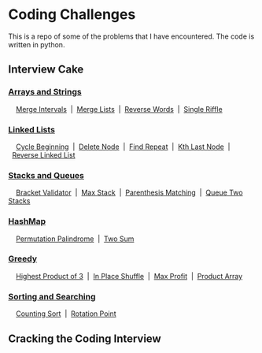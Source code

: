# Coding Challenges

This is a repo of some of the problems that I have encountered. The code is written in python.

## Interview Cake

### [Arrays and Strings](https://github.com/KishoreMayank/CodingChallenges/tree/master/Interview%20Cake/Arrays%20and%20Strings)
&nbsp;&nbsp;&nbsp;&nbsp;[Merge Intervals](https://github.com/KishoreMayank/CodingChallenges/blob/master/Interview%20Cake/Arrays%20and%20Strings/MergeIntervals.py)
&nbsp;|&nbsp;&nbsp;[Merge Lists](https://github.com/KishoreMayank/CodingChallenges/blob/master/Interview%20Cake/Arrays%20and%20Strings/MergeLists.py)
&nbsp;|&nbsp;&nbsp;[Reverse Words](https://github.com/KishoreMayank/CodingChallenges/blob/master/Interview%20Cake/Arrays%20and%20Strings/ReverseWords.py)
&nbsp;|&nbsp;&nbsp;[Single Riffle](https://github.com/KishoreMayank/CodingChallenges/blob/master/Interview%20Cake/Arrays%20and%20Strings/SingleRiffle.py)

### [Linked Lists](https://github.com/KishoreMayank/CodingChallenges/tree/master/Interview%20Cake/Linked%20Lists)
&nbsp;&nbsp;&nbsp;&nbsp;[Cycle Beginning](https://github.com/KishoreMayank/CodingChallenges/blob/master/Interview%20Cake/Linked%20Lists/CycleBeginning.py)
&nbsp;|&nbsp;&nbsp;[Delete Node](https://github.com/KishoreMayank/CodingChallenges/blob/master/Interview%20Cake/Linked%20Lists/DeleteNode.py)
&nbsp;|&nbsp;&nbsp;[Find Repeat](https://github.com/KishoreMayank/CodingChallenges/blob/master/Interview%20Cake/Linked%20Lists/FindRepeat.py)
&nbsp;|&nbsp;&nbsp;[Kth Last Node](https://github.com/KishoreMayank/CodingChallenges/blob/master/Interview%20Cake/Linked%20Lists/KthLastNode.py)
&nbsp;|&nbsp;&nbsp;[Reverse Linked List](https://github.com/KishoreMayank/CodingChallenges/blob/master/Interview%20Cake/Linked%20Lists/ReverseLinkedList.py)

### [Stacks and Queues](https://github.com/KishoreMayank/CodingChallenges/tree/master/Interview%20Cake/Stacks%20and%20Queues)
&nbsp;&nbsp;&nbsp;&nbsp;[Bracket Validator](https://github.com/KishoreMayank/CodingChallenges/blob/master/Interview%20Cake/Stacks%20and%20Queues/BracketValidator.py)
&nbsp;|&nbsp;&nbsp;[Max Stack](https://github.com/KishoreMayank/CodingChallenges/blob/master/Interview%20Cake/Stacks%20and%20Queues/MaxStack.py)
&nbsp;|&nbsp;&nbsp;[Parenthesis Matching](https://github.com/KishoreMayank/CodingChallenges/blob/master/Interview%20Cake/Stacks%20and%20Queues/ParenthesisMatching.py)
&nbsp;|&nbsp;&nbsp;[Queue Two Stacks](https://github.com/KishoreMayank/CodingChallenges/blob/master/Interview%20Cake/Stacks%20and%20Queues/QueueTwoStacks.py)

### [HashMap](https://github.com/KishoreMayank/CodingChallenges/tree/master/Interview%20Cake/HashMap)
&nbsp;&nbsp;&nbsp;&nbsp;[Permutation Palindrome](https://github.com/KishoreMayank/CodingChallenges/blob/master/Interview%20Cake/HashMap/PermutationPalindrome.py)
&nbsp;|&nbsp;&nbsp;[Two Sum](https://github.com/KishoreMayank/CodingChallenges/blob/master/Interview%20Cake/HashMap/TwoSum.py)

### [Greedy](https://github.com/KishoreMayank/CodingChallenges/tree/master/Interview%20Cake/Greedy)
&nbsp;&nbsp;&nbsp;&nbsp;[Highest Product of 3](https://github.com/KishoreMayank/CodingChallenges/blob/master/Interview%20Cake/Greedy/HighestProd3.py)
&nbsp;|&nbsp;&nbsp;[In Place Shuffle](https://github.com/KishoreMayank/CodingChallenges/blob/master/Interview%20Cake/Greedy/InPlaceShuffle.py)
&nbsp;|&nbsp;&nbsp;[Max Profit](https://github.com/KishoreMayank/CodingChallenges/blob/master/Interview%20Cake/Greedy/MaxProfit.py)
&nbsp;|&nbsp;&nbsp;[Product Array](https://github.com/KishoreMayank/CodingChallenges/blob/master/Interview%20Cake/Greedy/ProductArray.py)

### [Sorting and Searching](https://github.com/KishoreMayank/CodingChallenges/tree/master/Interview%20Cake/Sorting%20and%20Searching)
&nbsp;&nbsp;&nbsp;&nbsp;[Counting Sort](https://github.com/KishoreMayank/CodingChallenges/blob/master/Interview%20Cake/Sorting%20and%20Searching/CountingSort.py)
&nbsp;|&nbsp;&nbsp;[Rotation Point](https://github.com/KishoreMayank/CodingChallenges/blob/master/Interview%20Cake/Sorting%20and%20Searching/RotationPoint.py)


## Cracking the Coding Interview
